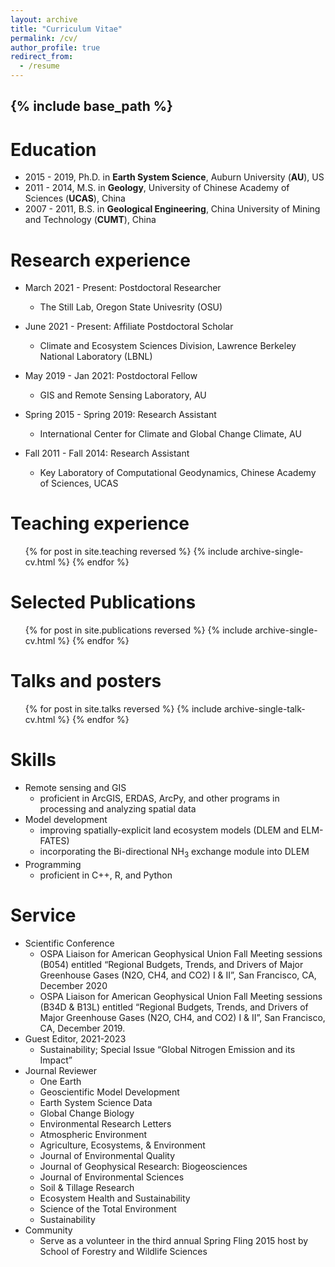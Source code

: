 ```yaml
---
layout: archive
title: "Curriculum Vitae"
permalink: /cv/
author_profile: true
redirect_from:
  - /resume
---
```


{% include base_path %}
---
# Education
* 2015 - 2019, Ph.D. in **Earth System Science**, Auburn University (**AU**), US
* 2011 - 2014, M.S. in **Geology**, University of Chinese Academy of Sciences (**UCAS**), China
* 2007 - 2011, B.S. in **Geological Engineering**, China University of Mining and Technology (**CUMT**), China

# Research experience
* March 2021 - Present: Postdoctoral Researcher
  * The Still Lab, Oregon State Univesrity (OSU)

* June 2021 - Present: Affiliate Postdoctoral Scholar
  * Climate and Ecosystem Sciences Division, Lawrence Berkeley National Laboratory (LBNL)

* May 2019 - Jan 2021: Postdoctoral Fellow
  * GIS and Remote Sensing Laboratory, AU
  
* Spring 2015 - Spring 2019: Research Assistant
  * International Center for Climate and Global Change Climate, AU

* Fall 2011 - Fall 2014: Research Assistant
  * Key Laboratory of Computational Geodynamics, Chinese Academy of Sciences, UCAS
  
# Teaching experience
  <ul>{% for post in site.teaching reversed %}
    {% include archive-single-cv.html %}
  {% endfor %}</ul>

# Selected Publications
  <ol>{% for post in site.publications reversed %}
    {% include archive-single-cv.html %}
  {% endfor %}</ol>
  
# Talks and posters
  <ol>{% for post in site.talks reversed %}
    {% include archive-single-talk-cv.html %}
  {% endfor %}</ol>

# Skills
* Remote sensing and GIS
  * proficient in ArcGIS, ERDAS, ArcPy, and other programs in processing and analyzing spatial data
* Model development
  * improving spatially-explicit land ecosystem models (DLEM and ELM-FATES)
  * incorporating the Bi-directional NH<sub>3</sub> exchange module into DLEM
* Programming
  * proficient in C++, R, and Python
  
# Service
* Scientific Conference
  * OSPA Liaison for American Geophysical Union Fall Meeting sessions (B054) entitled “Regional Budgets, Trends, and Drivers of Major Greenhouse Gases (N2O, CH4, and CO2) I & II”, San Francisco, CA, December 2020
  * OSPA Liaison for American Geophysical Union Fall Meeting sessions (B34D & B13L) entitled “Regional Budgets, Trends, and Drivers of Major Greenhouse Gases (N2O, CH4, and CO2) I & II”, San Francisco, CA, December 2019. 
* Guest Editor, 2021-2023
  * Sustainability; Special Issue “Global Nitrogen Emission and its Impact”  
* Journal Reviewer
  * One Earth
  * Geoscientific Model Development
  * Earth System Science Data
  * Global Change Biology
  * Environmental Research Letters
  * Atmospheric Environment
  * Agriculture, Ecosystems, & Environment
  * Journal of Environmental Quality
  * Journal of Geophysical Research: Biogeosciences
  * Journal of Environmental Sciences
  * Soil & Tillage Research
  * Ecosystem Health and Sustainability
  * Science of the Total Environment
  * Sustainability
* Community
  * Serve as a volunteer in the third annual Spring Fling 2015 host by School of Forestry and Wildlife Sciences

